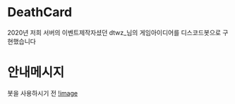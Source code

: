 # DeathCard
2020년 저희 서버의 이벤트제작자셨던 dtwz_님의 게임아이디어를 디스코드봇으로 구현했습니다

# 안내메시지
봇을 사용하시기 전 
[!image]("https://github.com/GAMZAMANDU/DeathCard/assets/157395300/f1536ec6-5416-46ff-8e9d-a6adb0c86590")

#
